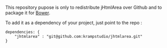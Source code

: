  This repository pupose is only to redistribute jHtmlArea over Github and to package it for [Bower](http://twitter.github.com/bower/).
 
 To add it as a dependency of your project, just point to the repo : 

```
dependencies: {
	"jhtmlarea" : "git@github.com:krampstudio/jhtmlarea.git"
}
```
